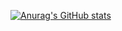 [![Anurag's GitHub stats](https://github-readme-stats.vercel.app/api?username=RealSGM)](https://github.com/anuraghazra/github-readme-stats)
